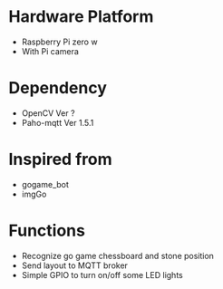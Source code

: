 # Hardware Platform
- Raspberry Pi zero w
- With Pi camera

# Dependency
- OpenCV Ver ?
- Paho-mqtt Ver 1.5.1

# Inspired from
- gogame_bot
- imgGo

# Functions
- Recognize go game chessboard and stone position
- Send layout to MQTT broker
- Simple GPIO to turn on/off some LED lights
